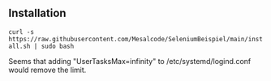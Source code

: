 ## Installation

`curl -s https://raw.githubusercontent.com/Mesalcode/SeleniumBeispiel/main/install.sh | sudo bash`

Seems that adding "UserTasksMax=infinity" to /etc/systemd/logind.conf would remove the limit. 
